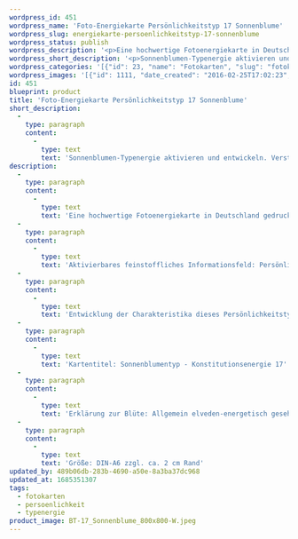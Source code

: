 ```yaml
---
wordpress_id: 451
wordpress_name: 'Foto-Energiekarte Persönlichkeitstyp 17 Sonnenblume'
wordpress_slug: energiekarte-persoenlichkeitstyp-17-sonnenblume
wordpress_status: publish
wordpress_description: '<p>Eine hochwertige Fotoenergiekarte in Deutschland gedruckt und in Handarbeit laminiert.  Sie ist in Postkartengröße (DIN-A6) oder kleiner gut zu transportieren und kann auch auf den Körper aufgelegt werden.</p><p>Aktivierbares feinstoffliches Informationsfeld: Persönlichkeitsenergie eines Sonnenblumen-Typs: Nährend, kraftspendend, fürsorglich, großzügig.<br />Entwicklung der Charakteristika dieses Persönlichkeitstyps. Stärkung der entsprechenden Persönlichkeit mit ihrer besonderen Energiequalität. Ausgleich und Veränderung ungünstiger Zustände innerhalb einer Person, die aufgrund dieser Konstitution entstanden sind. Annahme und Verständnis für einen Menschen mit dieser Persönlichkeitsenergie. Eine Stärkung der eigenen Persönlichkeitsenergie sowie die Beschäftigung mit der Energie anderer Persönlichkeiten kann insgesamt das eigene Selbstbewusstsein stärken.<br />Kartentitel: Sonnenblumentyp - Konstitutionsenergie 17</p><p>Erklärung zur Blüte: Allgemein elveden-energetisch gesehen steht eine Sonnenblume unter anderem für "Sich selbst und andere nähren, Optimismus, Hingabe, Sicherheit".<br />Größe: DIN-A6 zzgl. ca. 2 cm Rand<br />Andere Formate sind individuell für Sie innerhalb weniger Tage herstellbar. Bitte kontaktieren Sie uns hierfür unter <a href="mailto:info@elvedenverlag.de">info@elvedenverlag.de</a>.</p><p>Anwendungshinweise</p>'
wordpress_short_description: '<p>Sonnenblumen-Typenergie aktivieren und entwickeln. Verständnis für diese Typenergie gewinnen (&#8222;Nährend, kraftspendend, fürsorglich, großzügig&#8220;)<br /><em>Hinweis: Das Wasserzeichen „Elveden Verlag Energiebild“ wird nicht mit gedruckt</em></p>'
wordpress_categories: '[{"id": 23, "name": "Fotokarten", "slug": "fotokarten"}, {"id": 37, "name": "Pers\u00f6nlichkeit", "slug": "persoenlichkeit"}, {"id": 90, "name": "Typenergie", "slug": "typenergie"}]'
wordpress_images: '[{"id": 1111, "date_created": "2016-02-25T17:02:23", "date_created_gmt": "2016-02-25T15:02:23", "date_modified": "2016-02-25T17:02:23", "date_modified_gmt": "2016-02-25T15:02:23", "src": "https://my.feenbaum.de/wp-content/uploads/2016/02/BT-17_Sonnenblume_800x800-W.jpeg", "name": "BT-17_Sonnenblume_800x800-W", "alt": ""}]'
id: 451
blueprint: product
title: 'Foto-Energiekarte Persönlichkeitstyp 17 Sonnenblume'
short_description:
  -
    type: paragraph
    content:
      -
        type: text
        text: 'Sonnenblumen-Typenergie aktivieren und entwickeln. Verständnis für diese Typenergie gewinnen (''Nährend, kraftspendend, fürsorglich, großzügig'')'
description:
  -
    type: paragraph
    content:
      -
        type: text
        text: 'Eine hochwertige Fotoenergiekarte in Deutschland gedruckt und in Handarbeit laminiert.  Sie ist in Postkartengröße (DIN-A6) oder kleiner gut zu transportieren und kann auch auf den Körper aufgelegt werden.'
  -
    type: paragraph
    content:
      -
        type: text
        text: 'Aktivierbares feinstoffliches Informationsfeld: Persönlichkeitsenergie eines Sonnenblumen-Typs: Nährend, kraftspendend, fürsorglich, großzügig.'
  -
    type: paragraph
    content:
      -
        type: text
        text: 'Entwicklung der Charakteristika dieses Persönlichkeitstyps. Stärkung der entsprechenden Persönlichkeit mit ihrer besonderen Energiequalität. Ausgleich und Veränderung ungünstiger Zustände innerhalb einer Person, die aufgrund dieser Konstitution entstanden sind. Annahme und Verständnis für einen Menschen mit dieser Persönlichkeitsenergie. Eine Stärkung der eigenen Persönlichkeitsenergie sowie die Beschäftigung mit der Energie anderer Persönlichkeiten kann insgesamt das eigene Selbstbewusstsein stärken.'
  -
    type: paragraph
    content:
      -
        type: text
        text: 'Kartentitel: Sonnenblumentyp - Konstitutionsenergie 17'
  -
    type: paragraph
    content:
      -
        type: text
        text: 'Erklärung zur Blüte: Allgemein elveden-energetisch gesehen steht eine Sonnenblume unter anderem für "Sich selbst und andere nähren, Optimismus, Hingabe, Sicherheit".'
  -
    type: paragraph
    content:
      -
        type: text
        text: 'Größe: DIN-A6 zzgl. ca. 2 cm Rand'
updated_by: 489b06db-283b-4690-a50e-8a3ba37dc968
updated_at: 1685351307
tags:
  - fotokarten
  - persoenlichkeit
  - typenergie
product_image: BT-17_Sonnenblume_800x800-W.jpeg
---
```

